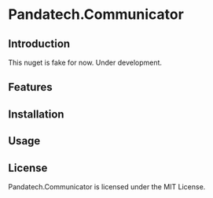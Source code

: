 # Pandatech.Communicator

## Introduction

This nuget is fake for now. Under development.


## Features


## Installation



## Usage


## License

Pandatech.Communicator is licensed under the MIT License.